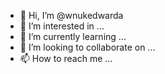 - 👋 Hi, I’m @wnukedwarda
- 👀 I’m interested in ...
- 🌱 I’m currently learning ...
- 💞️ I’m looking to collaborate on ...
- 📫 How to reach me ...

<!---
wnukedwarda/wnukedwarda is a ✨ special ✨ repository because its `README.md` (this file) appears on your GitHub profile.
You can click the Preview link to take a look at your changes.
--->
